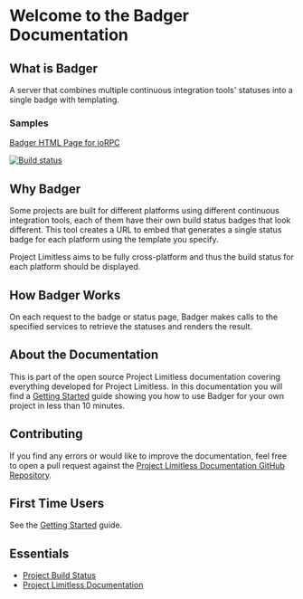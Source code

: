 # Welcome to the Badger Documentation

## What is Badger

A server that combines multiple continuous integration tools' statuses into a
single badge with templating.

### Samples

[Badger HTML Page for ioRPC](https://www.projectlimitless.io/badger/iorpc)

[![Build status](https://www.projectlimitless.io/badger/iorpc/badge)](https://www.projectlimitless.io/badger/iorpc)

## Why Badger

Some projects are built for different platforms using different continuous
integration tools, each of them have their own build status badges that look
different. This tool creates a URL to embed that generates a single status badge
for each platform using the template you specify.

Project Limitless aims to be fully cross-platform and thus the build status for
each platform should be displayed.

## How Badger Works

On each request to the badge or status page, Badger makes calls to the specified
services to retrieve the statuses and renders the result.

## About the Documentation

This is part of the open source Project Limitless documentation covering
everything developed for Project Limitless. In this documentation you will find
a [Getting Started](/getting-started) guide showing you how to use Badger for
your own project in less than 10 minutes.

## Contributing

If you find any errors or would like to improve the documentation, feel free
to open a pull request against the [Project Limitless Documentation GitHub Repository](https://www.github.com/ProjectLimitless/docs.projectlimitless.io).

## First Time Users

See the [Getting Started](/getting-started) guide.

## Essentials

* [Project Build Status](https://www.projectlimitless.io/badger/badger)
* [Project Limitless Documentation](https://docs.projectlimitless.io)
